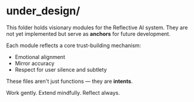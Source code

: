# under_design/

This folder holds visionary modules for the Reflective AI system.
They are not yet implemented but serve as **anchors** for future development.

Each module reflects a core trust-building mechanism:
- Emotional alignment
- Mirror accuracy
- Respect for user silence and subtlety

These files aren't just functions — they are **intents**.

Work gently. Extend mindfully. Reflect always.
